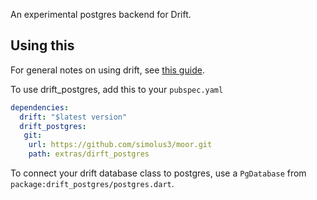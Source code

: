 An experimental postgres backend for Drift.

## Using this

For general notes on using drift, see [this guide](https://drift.simonbinder.eu/getting-started/).

To use drift_postgres, add this to your `pubspec.yaml`
```yaml
dependencies:
  drift: "$latest version"
  drift_postgres:
   git:
    url: https://github.com/simolus3/moor.git
    path: extras/dirft_postgres
```

To connect your drift database class to postgres, use a `PgDatabase` from `package:drift_postgres/postgres.dart`.

